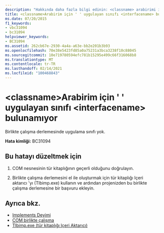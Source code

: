 ```yaml
---
description: "Hakkında daha fazla bilgi edinin: <classname> arabirimi için ' ' uygulayan sınıfı <interfacename> bulunamıyor"
title: <classname>Arabirim için ' ' uygulayan sınıfı <interfacename> bulunamıyor
ms.date: 07/20/2015
f1_keywords:
- vbc31094
- bc31094
helpviewer_keywords:
- BC31094
ms.assetid: 262cb67e-2930-4a4a-a63e-bb2e201b3b93
ms.openlocfilehash: 70e38e5423fd85a0a75231a3bca3238f10c88045
ms.sourcegitcommit: 10e719780594efc781b15295e499c66f316068b8
ms.translationtype: MT
ms.contentlocale: tr-TR
ms.lasthandoff: 02/14/2021
ms.locfileid: "100468843"
---
```

# <a name="implementing-class-classname-for-interface-interfacename-cannot-be-found"></a>\<classname>Arabirim için ' ' uygulayan sınıfı \<interfacename> bulunamıyor

Birlikte çalışma derlemesinde uygulama sınıfı yok.  
  
 **Hata kimliği:** BC31094  
  
## <a name="to-correct-this-error"></a>Bu hatayı düzeltmek için  
  
1. COM nesnesinin tür kitaplığının geçerli olduğunu doğrulayın.  
  
2. Birlikte çalışma derlemesini el ile oluşturmak için tür kitaplığı Içeri aktarıcı 'yı (Tlbimp.exe) kullanın ve ardından projenizden bu birlikte çalışma derlemesine bir başvuru ekleyin.  
  
## <a name="see-also"></a>Ayrıca bkz.

- [Implements Deyimi](../language-reference/statements/implements-statement.md)
- [COM birlikte çalışma](../programming-guide/com-interop/index.md)
- [Tlbimp.exe (tür kitaplığı Içeri Aktarıcı)](../../framework/tools/tlbimp-exe-type-library-importer.md)

